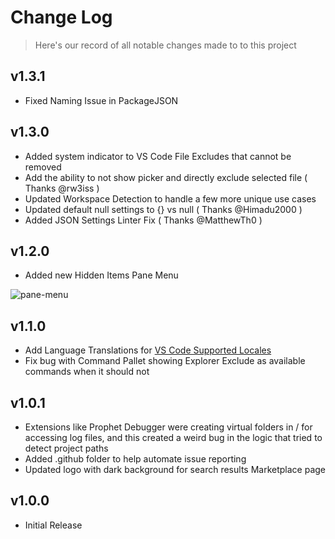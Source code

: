 Change Log
===

> Here's our record of all notable changes made to to this project

v1.3.1
---

* Fixed Naming Issue in PackageJSON

v1.3.0
---

* Added system indicator to VS Code File Excludes that cannot be removed
* Add the ability to not show picker and directly exclude selected file ( Thanks @rw3iss )
* Updated Workspace Detection to handle a few more unique use cases
* Updated default null settings to {} vs null ( Thanks @Himadu2000 )
* Added JSON Settings Linter Fix ( Thanks @MatthewTh0 )

v1.2.0
---

* Added new Hidden Items Pane Menu

![pane-menu](https://explorer-exclude.s3.amazonaws.com/pane-menu.gif?v=1.2.0)

v1.1.0
---

* Add Language Translations for [VS Code Supported Locales](https://code.visualstudio.com/docs/getstarted/locales#_available-locales)
* Fix bug with Command Pallet showing Explorer Exclude as available commands when it should not

v1.0.1
---

* Extensions like Prophet Debugger were creating virtual folders in / for accessing log files, and this created a weird bug in the logic that tried to detect project paths
* Added .github folder to help automate issue reporting
* Updated logo with dark background for search results Marketplace page

v1.0.0
---

* Initial Release
